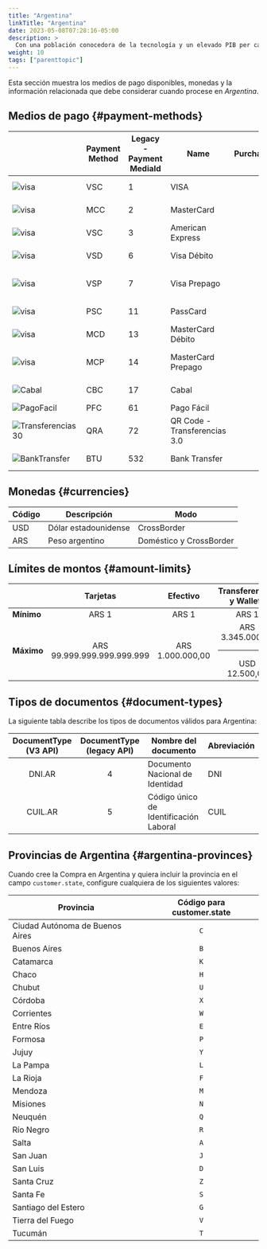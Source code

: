 ```yaml
---
title: "Argentina"
linkTitle: "Argentina"
date: 2023-05-08T07:28:16-05:00
description: >
  Con una población conocedora de la tecnología y un elevado PIB per cápita, _**Argentina**_ ofrece una inmensa oportunidad a los comercios de todo el mundo a pesar de las restricciones normativas.
weight: 10
tags: ["parenttopic"]
---
```


Esta sección muestra  los medios de pago disponibles, monedas y la información relacionada que debe considerar cuando procese en _Argentina_.

## Medios de pago {#payment-methods}

|                                                            | Payment Method  | Legacy - Payment MediaId | Name         | Purchase                                   | Pre-authorization                          | Full refund                                | Partial Refund                             | Type             |
|------------------------------------------------------------|-------------|-----------------|------------------------|--------------------------------------------|--------------------------------------------|--------------------------------------------|--------------------------------------------|-------------------|
| <img src="https://s3.amazonaws.com/gateway.prod.bamboopayment.com/payment-method-logos/Visa_CreditCard.png" alt="visa" style="min-width: 40px;" />                             | VSC | 1               | VISA                  | <img src="/assets/check_mark_64.png" width="15px"/> | <img src="/assets/check_mark_64.png" width="15px"/> | <img src="/assets/check_mark_64.png" width="15px"/> | <img src="/assets/check_mark_64.png" width="15px"/> | Credit Card      |
| <img src="https://s3.amazonaws.com/gateway.prod.bamboopayment.com/payment-method-logos/MasterCard_CreditCard.png" alt="visa" style="min-width: 40px;" />                       | MCC | 2               | MasterCard            | <img src="/assets/check_mark_64.png" width="15px"/> | <img src="/assets/check_mark_64.png" width="15px"/> | <img src="/assets/check_mark_64.png" width="15px"/> | <img src="/assets/check_mark_64.png" width="15px"/> | Credit Card      |
| <img src="https://s3.amazonaws.com/gateway.prod.bamboopayment.com/payment-method-logos/AmericanExpress_CreditCard.png" alt="visa" style="min-width: 40px;" />                  | VSC | 3               | American Express      | <img src="/assets/check_mark_64.png" width="15px"/> | <img src="/assets/check_mark_64.png" width="15px"/> | <img src="/assets/check_mark_64.png" width="15px"/> | <img src="/assets/check_mark_64.png" width="15px"/> | Credit Card      |
| <img src="https://s3.amazonaws.com/gateway.prod.bamboopayment.com/payment-method-logos/Visa_CreditCard.png" alt="visa" style="min-width: 40px;" />                             | VSD | 6               | Visa Débito           | <img src="/assets/check_mark_64.png" width="15px"/> | <img src="/assets/check_mark_64.png" width="15px"/> | <img src="/assets/check_mark_64.png" width="15px"/> | <img src="/assets/check_mark_64.png" width="15px"/> | Debit Card       |
| <img src="https://s3.amazonaws.com/gateway.prod.bamboopayment.com/payment-method-logos/Visa_CreditCard.png" alt="visa" style="min-width: 40px;" />                             | VSP | 7               | Visa Prepago          | <img src="/assets/check_mark_64.png" width="15px"/> | <img src="/assets/check_mark_64.png" width="15px"/> | <img src="/assets/check_mark_64.png" width="15px"/> | <img src="/assets/check_mark_64.png" width="15px"/> | Prepaid Credit Card |
| <img src="https://s3.amazonaws.com/gateway.prod.bamboopayment.com/payment-method-logos/11_passcard_3.png" alt="visa" style="min-width: 40px;" />                               | PSC | 11              | PassCard              | <img src="/assets/check_mark_64.png" width="15px"/> | <img src="/assets/check_mark_64.png" width="15px"/> | <img src="/assets/check_mark_64.png" width="15px"/> | <img src="/assets/check_mark_64.png" width="15px"/> | Credit Card      |
| <img src="https://s3.amazonaws.com/gateway.prod.bamboopayment.com/payment-method-logos/MasterCard_CreditCard.png" alt="visa" style="min-width: 40px;" />                       | MCD | 13              | MasterCard Débito     | <img src="/assets/check_mark_64.png" width="15px"/> | <img src="/assets/check_mark_64.png" width="15px"/> | <img src="/assets/check_mark_64.png" width="15px"/> | <img src="/assets/check_mark_64.png" width="15px"/> | Debit Card       |
| <img src="https://s3.amazonaws.com/gateway.prod.bamboopayment.com/payment-method-logos/MasterCard_CreditCard.png" alt="visa" style="min-width: 40px;" />                       | MCP | 14              | MasterCard Prepago    | <img src="/assets/check_mark_64.png" width="15px"/> | <img src="/assets/check_mark_64.png" width="15px"/> | <img src="/assets/check_mark_64.png" width="15px"/> | <img src="/assets/check_mark_64.png" width="15px"/> | Prepaid Credit Card |
| <img src="https://s3.amazonaws.com/gateway.prod.bamboopayment.com/payment-method-logos/17_cabal.png" alt="Cabal" style="min-width: 40px;" />                                   | CBC | 17              | Cabal                 | <img src="/assets/check_mark_64.png" width="15px"/> | <img src="/assets/check_mark_64.png" width="15px"/> | <img src="/assets/check_mark_64.png" width="15px"/> | <img src="/assets/check_mark_64.png" width="15px"/> | Credit Card      |
| <img src="https://s3.amazonaws.com/gateway.prod.bamboopayment.com/payment-method-logos/PagoFacil_PhysicalNetwork.png" alt="PagoFacil" style="min-width: 40px;" />              | PFC | 61              | Pago Fácil            | <img src="/assets/check_mark_64.png" width="15px"/> | <img src="/assets/x_mark_64.png" width="15px"/>     | <img src="/assets/x_mark_64.png" width="15px"/>     | <img src="/assets/x_mark_64.png" width="15px"/>     | Cash             |
| <img src="https://s3.amazonaws.com/gateway.prod.bamboopayment.com/payment-method-logos/Transferencias_3_0_BankTransfer.png" alt="Transferencias30" style="min-width: 40px;" /> | QRA | 72              | QR Code - Transferencias 3.0 | <img src="/assets/check_mark_64.png" width="15px"/> | <img src="/assets/x_mark_64.png" width="15px"/>     | <img src="/assets/x_mark_64.png" width="15px"/>     | <img src="/assets/x_mark_64.png" width="15px"/>     | Wallet           |
| <img src="https://s3.amazonaws.com/gateway.prod.bamboopayment.com/payment-method-logos/Infinia_BankTransfer.png" alt="BankTransfer" style="min-width: 40px;" />                | BTU | 532             | Bank Transfer         | <img src="/assets/check_mark_64.png" width="15px"/> | <img src="/assets/x_mark_64.png" width="15px"/>     | <img src="/assets/x_mark_64.png" width="15px"/>     | <img src="/assets/x_mark_64.png" width="15px"/>     | Bank Transfer    |


<!--| <img src="https://s3.amazonaws.com/gateway.prod.bamboopayment.com/payment-method-logos/TarjetaNaranja_CreditCard.png" alt="Naranja" style="min-width: 40px;" /> | 24 | Tarjeta Naranja | <img src="/assets/check_mark_64.png" width="15px"/> | <img src="/assets/check_mark_64.png" width="15px"/> | <img src="/assets/check_mark_64.png" width="15px"/> | <img src="/assets/check_mark_64.png" width="15px"/> | Tarjeta de crédito | API |-->

## Monedas {#currencies}

| Código | Descripción        | Modo                    |
|------|----------------------|-------------------------|
| USD  | Dólar estadounidense | CrossBorder             |
| ARS  | Peso argentino       | Doméstico y CrossBorder |

## Límites de montos {#amount-limits}

|  | Tarjetas | Efectivo | Transferencias y Wallets |
|---|:---:|:---:|:---:|
| **Mínimo** | ARS 1 | ARS 1 | ARS 1 |
| **Máximo** | ARS 99.999.999.999.999.999 | ARS 1.000.000,00 | ARS 3.345.000,00<hr>USD 12.500,00 |

## Tipos de documentos {#document-types}
La siguiente tabla describe los tipos de documentos válidos para Argentina:

| DocumentType (V3 API) | DocumentType (legacy API) | Nombre del documento                   | Abreviación |
|:-------------:|:-------------------:|----------------------------------------|--------------|
| DNI.AR        | 4                   | Documento Nacional de Identidad        | DNI          |
| CUIL.AR       | 5                   | Código único de Identificación Laboral | CUIL         |

## Provincias de Argentina {#argentina-provinces}
Cuando cree la Compra en Argentina y quiera incluir la provincia en el campo `customer.state`, configure cualquiera de los siguientes valores:

<div id="shortTable"></div>

| Provincia | Código para **customer.state** |
|---|:-:|
| Ciudad Autónoma de Buenos Aires | `C` |
| Buenos Aires | `B` |
| Catamarca | `K` |
| Chaco | `H` |
| Chubut | `U` |
| Córdoba | `X` |
| Corrientes | `W` |
| Entre Ríos | `E` |
| Formosa | `P` |
| Jujuy | `Y` |
| La Pampa | `L` |
| La Rioja | `F` |
| Mendoza | `M` |
| Misiones | `N` |
| Neuquén | `Q` |
| Río Negro | `R` |
| Salta | `A` |
| San Juan | `J` |
| San Luis | `D` |
| Santa Cruz | `Z` |
| Santa Fe | `S` |
| Santiago del Estero | `G` |
| Tierra del Fuego | `V` |
| Tucumán | `T` |
